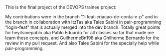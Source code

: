 This is the final project of the DEVOPS trainee project:

My contributions were in the branch "1-feat-criacao-de-conta-e-p" and in the branch in collaboration with ItzTas aka Tales Sabini in pair-programming "login-feat" that is actually merged into the dev branch.
Totally great points for heyitsmepablo aka Pablo Eduardo for all classes so far that made me learn these concepts, and GuilhermeBn198 aka Ghilherme Bernardo for the review in my pull request.
And also Tales Sabini for the specially help while pair-programming.
